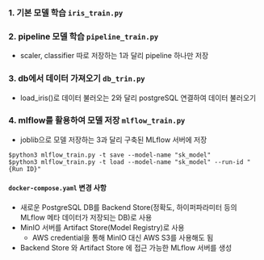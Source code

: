 ### 1. 기본 모델 학습 `iris_train.py`
### 2. pipeline 모델 학습 `pipeline_train.py`
- scaler, classifier 따로 저장하는 1과 달리 pipeline 하나만 저장
### 3. db에서 데이터 가져오기 `db_trin.py`
- load_iris()로 데이터 불러오는 2와 달리 postgreSQL 연결하여 데이터 불러오기
### 4. mlflow를 활용하여 모델 저장 `mlflow_train.py`
- joblib으로 모델 저장하는 3과 달리 구축된 MLflow 서버에 저장
```
$python3 mlflow_train.py -t save --model-name "sk_model"
$python3 mlflow_train.py -t load --model-name "sk_model" --run-id "{Run ID}"
```

#### `docker-compose.yaml` 변경 사항
- 새로운 PostgreSQL DB를 Backend Store(정확도, 하이퍼파라미터 등의 MLflow 메타 데이터가 저장되는 DB)로 사용
- MinIO 서버를 Artifact Store(Model Registry)로 사용
    -  AWS credential을 통해 MinIO 대신 AWS S3를 사용해도 됨
- Backend Store 와 Artifact Store 에 접근 가능한 MLflow 서버를 생성